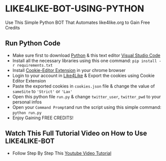 # LIKE4LIKE-BOT-USING-PYTHON
 Use This Simple Python BOT That Automates like4like.org to Gain Free Credits
 
## Run Python Code
- Make sure first to download [Python](https://www.python.org/downloads/) & this text editor [Visual Studio Code](https://code.visualstudio.com/download)
- Install all the necessary libraries using this one command: `pip install -r requirements.txt`
- Install [Cookie-Editor Extension](https://chrome.google.com/webstore/detail/cookie-editor/hlkenndednhfkekhgcdicdfddnkalmdm) in your chrome browser
- Login to your account in [Like4Like](https://www.like4like.org/) & Export the cookies using Cookie Editor Extension
- Paste the exported cookies in `cookies.json` file & change the value of `sameSite` to `'Strict'` or `'Lax'`
- Open this python file `run.py` & change `twitter_user`, `twitter_pwd` to your personal infos
- Open your `Command Prompt`and run the script using this simple command: `python run.py`
- Enjoy Gaining FREE CREDITS!

## Watch This Full Tutorial Video on How to Use LIKE4LIKE-BOT
- Follow Step By Step This [Youtube Video Tutorial]()

